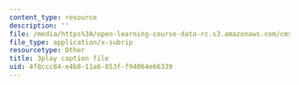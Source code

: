```yaml
---
content_type: resource
description: ''
file: /media/https%3A/open-learning-course-data-rc.s3.amazonaws.com/cms-608-game-design-fall-2010/4f8ccc84e4b811a6853ff94064e66339_68557.srt
file_type: application/x-subrip
resourcetype: Other
title: 3play caption file
uid: 4f8ccc84-e4b8-11a6-853f-f94064e66339
---
```

